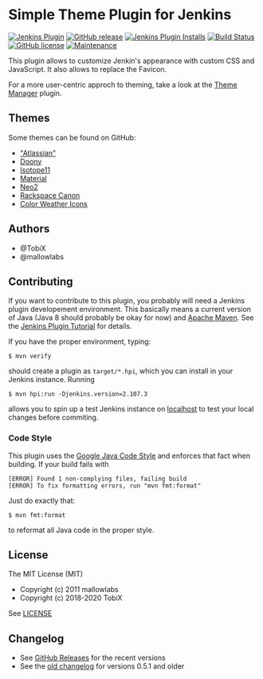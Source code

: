 # Simple Theme Plugin for Jenkins

[![Jenkins Plugin](https://img.shields.io/jenkins/plugin/v/simple-theme-plugin.svg)](https://plugins.jenkins.io/simple-theme-plugin)
[![GitHub release](https://img.shields.io/github/release/jenkinsci/simple-theme-plugin.svg?label=release)](https://github.com/jenkinsci/simple-theme-plugin/releases/latest)
[![Jenkins Plugin Installs](https://img.shields.io/jenkins/plugin/i/simple-theme-plugin.svg?color=blue)](https://plugins.jenkins.io/simple-theme-plugin)
[![Build Status](https://ci.jenkins.io/buildStatus/icon?job=Plugins%2Fsimple-theme-plugin%2Fmain)](https://ci.jenkins.io/job/Plugins/job/simple-theme-plugin/job/main/)
[![GitHub license](https://img.shields.io/github/license/jenkinsci/simple-theme-plugin.svg)](https://github.com/jenkinsci/simple-theme-plugin/blob/main/LICENSE.txt)
[![Maintenance](https://img.shields.io/maintenance/yes/2022.svg)]()

This plugin allows to customize Jenkin's appearance with custom
CSS and JavaScript. It also allows to replace the Favicon.

For a more user-centric approch to theming, take a look at the
[Theme Manager](https://plugins.jenkins.io/theme-manager/) plugin.

## Themes

Some themes can be found on GitHub:

- ["Atlassian"](https://github.com/djonsson/jenkins-atlassian-theme)
- [Doony](https://github.com/kevinburke/doony)
- [Isotope11](https://github.com/isotope11/jenkins-isotope-style)
- [Material](http://afonsof.com/jenkins-material-theme/)
- [Neo2](https://tobix.github.io/jenkins-neo2-theme/)
- [Rackspace Canon](https://github.com/rackerlabs/canon-jenkins)
- [Color Weather Icons](https://github.com/APEdevelopment/jenkins-colour-weather-icons)

## Authors

* @TobiX
* @mallowlabs

## Contributing

If you want to contribute to this plugin, you probably will need a Jenkins
plugin developement environment. This basically means a current version of Java
(Java 8 should probably be okay for now) and [Apache Maven]. See the [Jenkins
Plugin Tutorial] for details.

If you have the proper environment, typing:

    $ mvn verify

should create a plugin as `target/*.hpi`, which you can install in your Jenkins
instance. Running

    $ mvn hpi:run -Djenkins.version=2.107.3

allows you to spin up a test Jenkins instance on [localhost] to test your
local changes before commiting.

[Apache Maven]: https://maven.apache.org/
[Jenkins Plugin Tutorial]: https://jenkins.io/doc/developer/tutorial/prepare/
[localhost]: http://localhost:8080/jenkins/

### Code Style

This plugin uses the [Google Java Code Style] and enforces that fact when
building. If your build fails with

    [ERROR] Found 1 non-complying files, failing build
    [ERROR] To fix formatting errors, run "mvn fmt:format"

Just do exactly that:

    $ mvn fmt:format

to reformat all Java code in the proper style.

[Google Java Code Style]: https://google.github.io/styleguide/javaguide.html

## License

The MIT License (MIT)

- Copyright (c) 2011 mallowlabs
- Copyright (c) 2018-2020 TobiX

See [LICENSE](LICENSE)

## Changelog

* See [GitHub Releases](https://github.com/jenkinsci/simple-theme-plugin/releases) for the recent versions
* See the [old changelog](CHANGELOG.old.md) for versions 0.5.1 and older

